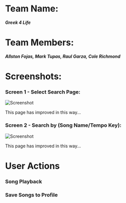 # Team Name: 
___Greek 4 Life___

# Team Members: 
___Allston Fojas, Mark Tupas, Raul Garza, Cole Richmond___

# Screenshots:
### Screen 1 - Select Search Page:
![Screenshot](/milestone4_pics/home_page.png)

This page has improved in this way...

### Screen 2 - Search by (Song Name/Tempo Key):
![Screenshot](/milestone4_pics/home_page.png)

This page has improved in this way...

# User Actions

### Song Playback

### Save Songs to Profile

